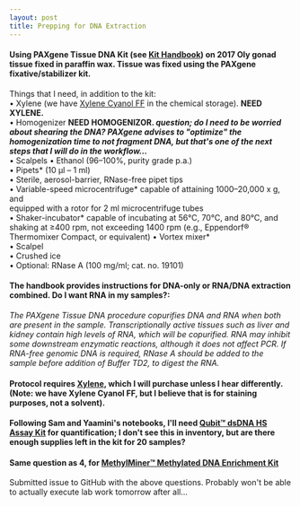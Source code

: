 ```yaml
---
layout: post
title: Prepping for DNA Extraction
---
```


#### Using PAXgene Tissue DNA Kit (see [Kit Handbook](https://github.com/laurahspencer/O.lurida_Stress/blob/master/References/PAXgene-Tissue-DNA-Kit-Handbook.pdf)) on 2017 Oly gonad tissue fixed in paraffin wax. Tissue was fixed using the PAXgene fixative/stabilizer kit.  

Things that I need, in addition to the kit:  
    • Xylene  (we have [Xylene Cyanol FF](https://www.sigmaaldrich.com/catalog/product/sigma/x4126?lang=en&region=US) in the chemical storage).  **NEED XYLENE.**  
    • Homogenizer  **NEED HOMOGENIZOR. _question; do I need to be worried about shearing the DNA? PAXgene advises to "optimize" the homogenization time to not fragment DNA, but that's one of the next steps that I will do in the workflow..._**  
    • Scalpels 
    • Ethanol (96–100%, purity grade p.a.)  
    • Pipets* (10 µl – 1 ml)  
    • Sterile, aerosol-barrier, RNase-free pipet tips  
    • Variable-speed microcentrifuge* capable of attaining 1000–20,000 x g, and  
    equipped with a rotor for 2 ml microcentrifuge tubes  
    • Shaker-incubator* capable of incubating at 56°C, 70°C, and 80°C, and shaking at ≥400 rpm, not exceeding 1400 rpm (e.g., Eppendorf® Thermomixer Compact, or equivalent) 
    • Vortex mixer*  
    • Scalpel  
    • Crushed ice  
    • Optional: RNase A (100 mg/ml; cat. no. 19101)  
    
#### The handbook provides instructions for DNA-only or RNA/DNA extraction combined. Do I want RNA in my samples?:    

_The PAXgene Tissue DNA procedure copurifies DNA and RNA when both are present in the sample. Transcriptionally active tissues such as liver and kidney contain high levels of RNA, which will be copurified. RNA may inhibit some downstream enzymatic reactions, although it does not affect PCR. If RNA-free genomic DNA is required, RNase A should be added to the sample before addition of Buffer TD2, to digest the RNA._

#### Protocol requires [Xylene](https://www.carolina.com/specialty-chemicals-t-z/xylene-laboratory-grade-500-ml/898741.pr), which I will purchase unless I hear differently. (Note: we have Xylene Cyanol FF, but I believe that is for staining purposes, not a solvent).

#### Following Sam and Yaamini's notebooks, I'll need [Qubit™ dsDNA HS Assay Kit](https://www.thermofisher.com/order/catalog/product/Q32851) for quantification; I don't see this in inventory, but are there enough supplies left in the kit for 20 samples? 

#### Same question as 4, for [MethylMiner™ Methylated DNA Enrichment Kit](https://www.thermofisher.com/order/catalog/product/ME10025)

Submitted issue to GitHub with the above questions. Probably won't be able to actually execute lab work tomorrow after all... 


  
